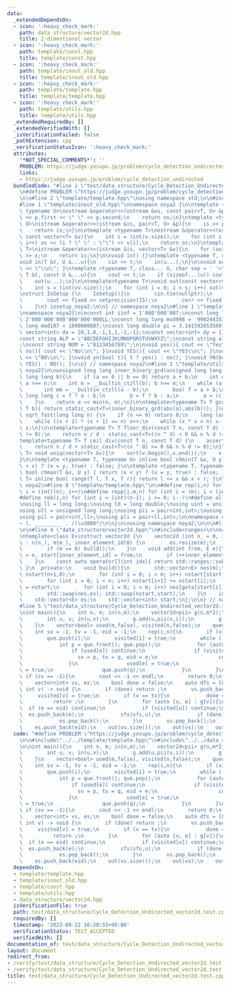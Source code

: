 ```yaml
---
data:
  _extendedDependsOn:
  - icon: ':heavy_check_mark:'
    path: data_structure/vector2d.hpp
    title: 2-dimentional vector
  - icon: ':heavy_check_mark:'
    path: template/const.hpp
    title: template/const.hpp
  - icon: ':heavy_check_mark:'
    path: template/inout_old.hpp
    title: template/inout_old.hpp
  - icon: ':heavy_check_mark:'
    path: template/template.hpp
    title: template/template.hpp
  - icon: ':heavy_check_mark:'
    path: template/utils.hpp
    title: template/utils.hpp
  _extendedRequiredBy: []
  _extendedVerifiedWith: []
  _isVerificationFailed: false
  _pathExtension: cpp
  _verificationStatusIcon: ':heavy_check_mark:'
  attributes:
    '*NOT_SPECIAL_COMMENTS*': ''
    PROBLEM: https://judge.yosupo.jp/problem/cycle_detection_undirected
    links:
    - https://judge.yosupo.jp/problem/cycle_detection_undirected
  bundledCode: "#line 1 \"test/data_structure/Cycle_Detection_Undirected_vector2d.test.cpp\"\
    \n#define PROBLEM \"https://judge.yosupo.jp/problem/cycle_detection_undirected\"\
    \n\n#line 2 \"template/template.hpp\"\nusing namespace std;\n\n#include<bits/stdc++.h>\n\
    #line 1 \"template/inout_old.hpp\"\nnamespace noya2 {\n\ntemplate <typename T,\
    \ typename U>\nostream &operator<<(ostream &os, const pair<T, U> &p){\n    os\
    \ << p.first << \" \" << p.second;\n    return os;\n}\ntemplate <typename T, typename\
    \ U>\nistream &operator>>(istream &is, pair<T, U> &p){\n    is >> p.first >> p.second;\n\
    \    return is;\n}\n\ntemplate <typename T>\nostream &operator<<(ostream &os,\
    \ const vector<T> &v){\n    int s = (int)v.size();\n    for (int i = 0; i < s;\
    \ i++) os << (i ? \" \" : \"\") << v[i];\n    return os;\n}\ntemplate <typename\
    \ T>\nistream &operator>>(istream &is, vector<T> &v){\n    for (auto &x : v) is\
    \ >> x;\n    return is;\n}\n\nvoid in() {}\ntemplate <typename T, class... U>\n\
    void in(T &t, U &...u){\n    cin >> t;\n    in(u...);\n}\n\nvoid out() { cout\
    \ << \"\\n\"; }\ntemplate <typename T, class... U, char sep = ' '>\nvoid out(const\
    \ T &t, const U &...u){\n    cout << t;\n    if (sizeof...(u)) cout << sep;\n\
    \    out(u...);\n}\n\ntemplate<typename T>\nvoid out(const vector<vector<T>> &vv){\n\
    \    int s = (int)vv.size();\n    for (int i = 0; i < s; i++) out(vv[i]);\n}\n\
    \nstruct IoSetup {\n    IoSetup(){\n        cin.tie(nullptr);\n        ios::sync_with_stdio(false);\n\
    \        cout << fixed << setprecision(15);\n        cerr << fixed << setprecision(7);\n\
    \    }\n} iosetup_noya2;\n\n} // namespace noya2\n#line 1 \"template/const.hpp\"\
    \nnamespace noya2{\n\nconst int iinf = 1'000'000'007;\nconst long long linf =\
    \ 2'000'000'000'000'000'000LL;\nconst long long mod998 =  998244353;\nconst long\
    \ long mod107 = 1000000007;\nconst long double pi = 3.14159265358979323;\nconst\
    \ vector<int> dx = {0,1,0,-1,1,1,-1,-1};\nconst vector<int> dy = {1,0,-1,0,1,-1,-1,1};\n\
    const string ALP = \"ABCDEFGHIJKLMNOPQRSTUVWXYZ\";\nconst string alp = \"abcdefghijklmnopqrstuvwxyz\"\
    ;\nconst string NUM = \"0123456789\";\n\nvoid yes(){ cout << \"Yes\\n\"; }\nvoid\
    \ no(){ cout << \"No\\n\"; }\nvoid YES(){ cout << \"YES\\n\"; }\nvoid NO(){ cout\
    \ << \"NO\\n\"; }\nvoid yn(bool t){ t ? yes() : no(); }\nvoid YN(bool t){ t ?\
    \ YES() : NO(); }\n\n} // namespace noya2\n#line 1 \"template/utils.hpp\"\nnamespace\
    \ noya2{\n\nunsigned long long inner_binary_gcd(unsigned long long a, unsigned\
    \ long long b){\n    if (a == 0 || b == 0) return a + b;\n    int n = __builtin_ctzll(a);\
    \ a >>= n;\n    int m = __builtin_ctzll(b); b >>= m;\n    while (a != b) {\n \
    \       int mm = __builtin_ctzll(a - b);\n        bool f = a > b;\n        unsigned\
    \ long long c = f ? a : b;\n        b = f ? b : a;\n        a = (c - b) >> mm;\n\
    \    }\n    return a << min(n, m);\n}\n\ntemplate<typename T> T gcd_fast(T a,\
    \ T b){ return static_cast<T>(inner_binary_gcd(abs(a),abs(b))); }\n\nlong long\
    \ sqrt_fast(long long n) {\n    if (n <= 0) return 0;\n    long long x = sqrt(n);\n\
    \    while ((x + 1) * (x + 1) <= n) x++;\n    while (x * x > n) x--;\n    return\
    \ x;\n}\n\ntemplate<typename T> T floor_div(const T n, const T d) {\n    assert(d\
    \ != 0);\n    return n / d - static_cast<T>((n ^ d) < 0 && n % d != 0);\n}\n\n\
    template<typename T> T ceil_div(const T n, const T d) {\n    assert(d != 0);\n\
    \    return n / d + static_cast<T>((n ^ d) >= 0 && n % d != 0);\n}\n\ntemplate<typename\
    \ T> void uniq(vector<T> &v){\n    sort(v.begin(),v.end());\n    v.erase(unique(v.begin(),v.end()),v.end());\n\
    }\n\ntemplate <typename T, typename U> inline bool chmin(T &x, U y) { return (y\
    \ < x) ? (x = y, true) : false; }\n\ntemplate <typename T, typename U> inline\
    \ bool chmax(T &x, U y) { return (x < y) ? (x = y, true) : false; }\n\ntemplate<typename\
    \ T> inline bool range(T l, T x, T r){ return l <= x && x < r; }\n\n} // namespace\
    \ noya2\n#line 8 \"template/template.hpp\"\n\n#define rep(i,n) for (int i = 0;\
    \ i < (int)(n); i++)\n#define repp(i,m,n) for (int i = (m); i < (int)(n); i++)\n\
    #define reb(i,n) for (int i = (int)(n-1); i >= 0; i--)\n#define all(v) (v).begin(),(v).end()\n\
    \nusing ll = long long;\nusing ld = long double;\nusing uint = unsigned int;\n\
    using ull = unsigned long long;\nusing pii = pair<int,int>;\nusing pll = pair<ll,ll>;\n\
    using pil = pair<int,ll>;\nusing pli = pair<ll,int>;\n\nnamespace noya2{\n\n/*\u3000\
    ~ (. _________ . /)\u3000*/\n\n}\n\nusing namespace noya2;\n\n\n#line 2 \"data_structure/vector2d.hpp\"\
    \n\n#line 4 \"data_structure/vector2d.hpp\"\n#include<ranges>\n\nnamespace noya2{\n\
    \ntemplate<class E>\nstruct vector2d {\n    vector2d (int n_ = 0, int m_ = 0)\
    \ : n(n_), m(m_), inner_element_id(0) {\n        es.resize(m);\n        start.resize(m,0);\n\
    \        if (m == 0) build();\n    }\n    void add(int from, E e){\n        es[inner_element_id]\
    \ = e, start[inner_element_id] = from;\n        if (++inner_element_id == m) build();\n\
    \    }\n    const auto operator[](int idx){ return std::ranges::subrange(es.begin()+start[idx],es.begin()+start[idx+1]);\
    \ }\n  private:\n    void build(){\n        std::vector<E> nes(m);\n        std::vector<int>\
    \ nstart(n+1,0);\n        for (int i = 0; i < m; i++) nstart[start[i]+1]++;\n\
    \        for (int i = 0; i < n; i++) nstart[i+1] += nstart[i];\n        auto geta\
    \ = nstart;\n        for (int i = 0; i < m; i++) nes[geta[start[i]]++] = es[i];\n\
    \        std::swap(nes,es); std::swap(nstart,start);\n    }\n    int n, m, inner_element_id;\n\
    \    std::vector<E> es;\n    std::vector<int> start;\n};\n\n} // namespace noya2\n\
    #line 5 \"test/data_structure/Cycle_Detection_Undirected_vector2d.test.cpp\"\n\
    \nint main(){\n    int n, m; in(n,m);\n    vector2d<pii> g(n,m*2);\n    rep(i,m){\n\
    \        int u, v; in(u,v);\n        g.add(u,pii(v,i));\n        g.add(v,pii(u,i));\n\
    \    }\n    vector<bool> used(m,false), visited(n,false);\n    queue<int> que;\n\
    \    int sv = -1, tv = -1, eid = -1;\n    rep(i,n){\n        if (visited[i]) continue;\n\
    \        que.push(i);\n        visited[i] = true;\n        while (!que.empty()){\n\
    \            int p = que.front(); que.pop();\n            for (auto [q, e] : g[p]){\n\
    \                if (used[e]) continue;\n                if (visited[q]){\n  \
    \                  sv = p, tv = q, eid = e;\n                    continue;\n \
    \               }\n                used[e] = true;\n                visited[q]\
    \ = true;\n                que.push(q);\n            }\n        }\n    }\n   \
    \ if (sv == -1){\n        cout << -1 << endl;\n        return 0;\n    }\n    fill(all(visited),false);\n\
    \    vector<int> vs, es;\n    bool done = false;\n    auto dfs = [&](auto sfs,\
    \ int v) -> void {\n        if (done) return ;\n        vs.push_back(v);\n   \
    \     visited[v] = true;\n        if (v == tv){\n            done = true;\n  \
    \          return ;\n        }\n        for (auto [u, e] : g[v]){\n          \
    \  if (e == eid) continue;\n            if (visited[u]) continue;\n          \
    \  es.push_back(e);\n            sfs(sfs,u);\n            if (done) return ;\n\
    \            es.pop_back();\n        }\n        vs.pop_back();\n    };\n    dfs(dfs,sv);\n\
    \    es.push_back(eid);\n    out(vs.size());\n    out(vs);\n    out(es);\n}\n"
  code: "#define PROBLEM \"https://judge.yosupo.jp/problem/cycle_detection_undirected\"\
    \n\n#include\"../../template/template.hpp\"\n#include\"../../data_structure/vector2d.hpp\"\
    \n\nint main(){\n    int n, m; in(n,m);\n    vector2d<pii> g(n,m*2);\n    rep(i,m){\n\
    \        int u, v; in(u,v);\n        g.add(u,pii(v,i));\n        g.add(v,pii(u,i));\n\
    \    }\n    vector<bool> used(m,false), visited(n,false);\n    queue<int> que;\n\
    \    int sv = -1, tv = -1, eid = -1;\n    rep(i,n){\n        if (visited[i]) continue;\n\
    \        que.push(i);\n        visited[i] = true;\n        while (!que.empty()){\n\
    \            int p = que.front(); que.pop();\n            for (auto [q, e] : g[p]){\n\
    \                if (used[e]) continue;\n                if (visited[q]){\n  \
    \                  sv = p, tv = q, eid = e;\n                    continue;\n \
    \               }\n                used[e] = true;\n                visited[q]\
    \ = true;\n                que.push(q);\n            }\n        }\n    }\n   \
    \ if (sv == -1){\n        cout << -1 << endl;\n        return 0;\n    }\n    fill(all(visited),false);\n\
    \    vector<int> vs, es;\n    bool done = false;\n    auto dfs = [&](auto sfs,\
    \ int v) -> void {\n        if (done) return ;\n        vs.push_back(v);\n   \
    \     visited[v] = true;\n        if (v == tv){\n            done = true;\n  \
    \          return ;\n        }\n        for (auto [u, e] : g[v]){\n          \
    \  if (e == eid) continue;\n            if (visited[u]) continue;\n          \
    \  es.push_back(e);\n            sfs(sfs,u);\n            if (done) return ;\n\
    \            es.pop_back();\n        }\n        vs.pop_back();\n    };\n    dfs(dfs,sv);\n\
    \    es.push_back(eid);\n    out(vs.size());\n    out(vs);\n    out(es);\n}"
  dependsOn:
  - template/template.hpp
  - template/inout_old.hpp
  - template/const.hpp
  - template/utils.hpp
  - data_structure/vector2d.hpp
  isVerificationFile: true
  path: test/data_structure/Cycle_Detection_Undirected_vector2d.test.cpp
  requiredBy: []
  timestamp: '2023-09-22 16:28:55+09:00'
  verificationStatus: TEST_ACCEPTED
  verifiedWith: []
documentation_of: test/data_structure/Cycle_Detection_Undirected_vector2d.test.cpp
layout: document
redirect_from:
- /verify/test/data_structure/Cycle_Detection_Undirected_vector2d.test.cpp
- /verify/test/data_structure/Cycle_Detection_Undirected_vector2d.test.cpp.html
title: test/data_structure/Cycle_Detection_Undirected_vector2d.test.cpp
---
```

